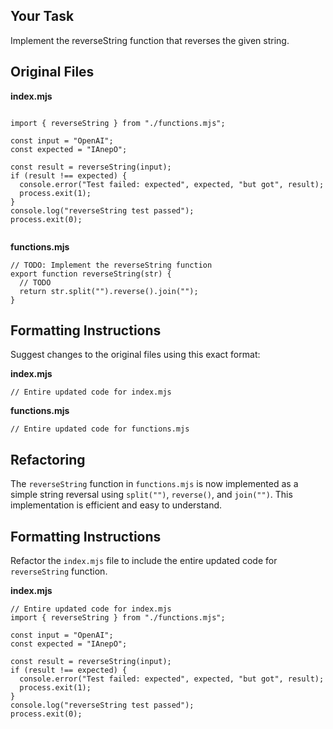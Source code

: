 ## Your Task

Implement the reverseString function that reverses the given string.

## Original Files

**index.mjs**

```

import { reverseString } from "./functions.mjs";

const input = "OpenAI";
const expected = "IAnepO";

const result = reverseString(input);
if (result !== expected) {
  console.error("Test failed: expected", expected, "but got", result);
  process.exit(1);
}
console.log("reverseString test passed");
process.exit(0);
      
```

**functions.mjs**

```
// TODO: Implement the reverseString function
export function reverseString(str) {
  // TODO
  return str.split("").reverse().join("");
}
```

## Formatting Instructions

Suggest changes to the original files using this exact format:

**index.mjs**

```
// Entire updated code for index.mjs
```

**functions.mjs**

```
// Entire updated code for functions.mjs
```

## Refactoring

The `reverseString` function in `functions.mjs` is now implemented as a simple string reversal using `split("")`, `reverse()`, and `join("")`. This implementation is efficient and easy to understand.

## Formatting Instructions

Refactor the `index.mjs` file to include the entire updated code for `reverseString` function.

**index.mjs**

```
// Entire updated code for index.mjs
import { reverseString } from "./functions.mjs";

const input = "OpenAI";
const expected = "IAnepO";

const result = reverseString(input);
if (result !== expected) {
  console.error("Test failed: expected", expected, "but got", result);
  process.exit(1);
}
console.log("reverseString test passed");
process.exit(0);
```